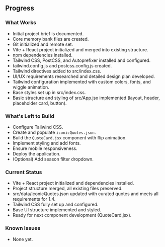 ## Progress

### What Works
- Initial project brief is documented.
- Core memory bank files are created.
- Git initialized and remote set.
- Vite + React project initialized and merged into existing structure.
- npm dependencies installed.
- Tailwind CSS, PostCSS, and Autoprefixer installed and configured.
- tailwind.config.js and postcss.config.js created.
- Tailwind directives added to src/index.css.
- UI/UX requirements researched and detailed design plan developed.
- Tailwind configuration implemented with custom colors, fonts, and wiggle animation.
- Base styles set up in src/index.css.
- Basic structure and styling of src/App.jsx implemented (layout, header, placeholder card, button).

### What's Left to Build
- Configure Tailwind CSS.
- Create and populate `iconicQuotes.json`.
- Build the `QuoteCard.jsx` component with flip animation.
- Implement styling and add fonts.
- Ensure mobile responsiveness.
- Deploy the application.
- (Optional) Add season filter dropdown.

### Current Status
- Vite + React project initialized and dependencies installed.
- Project structure merged, all existing files preserved.
- src/data/iconicQuotes.json updated with curated quotes and meets all requirements for 1.4.
- Tailwind CSS fully set up and configured.
- Base UI structure implemented and styled.
- Ready for next component development (QuoteCard.jsx).

### Known Issues
- None yet.
